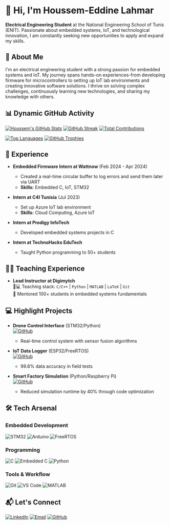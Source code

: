 # 👋 Hi, I'm Houssem-Eddine Lahmar

**Electrical Engineering Student** at the National Engineering School of Tunis (ENIT). Passionate about embedded systems, IoT, and technological innovation, I am constantly seeking new opportunities to apply and expand my skills.

## 🚀 About Me

I'm an electrical engineering student with a strong passion for embedded systems and IoT. My journey spans hands-on experiences-from developing firmware for microcontrollers to setting up IoT lab environments and creating innovative software solutions. I thrive on solving complex challenges, continuously learning new technologies, and sharing my knowledge with others.

## 📊 Dynamic GitHub Activity

[![Houssem's GitHub Stats](https://github-readme-stats.vercel.app/api?username=HoussemLahmar&show_icons=true&theme=radical&include_all_commits=true)](https://github.com/HoussemLahmar)
[![GitHub Streak](https://github-readme-streak-stats.herokuapp.com/?user=HoussemLahmar&theme=radical&include_all_commits=true)](https://github.com/HoussemLahmar)
[![Total Contributions](https://badges.pufler.dev/contributions/all/HoussemLahmar?style=for-the-badge&color=47A141&labelColor=000000)](https://github.com/HoussemLahmar)

[![Top Languages](https://github-readme-stats.vercel.app/api/top-langs/?username=HoussemLahmar&theme=radical&layout=compact)](https://github.com/HoussemLahmar)
[![GitHub Trophies](https://github-profile-trophy.vercel.app/?username=HoussemLahmar&theme=radical)](https://github.com/ryo-ma/github-profile-trophy)

## 💼 Experience

- **Embedded Firmware Intern at Wattnow** (Feb 2024 - Apr 2024)  
  - Created a real-time circular buffer to log errors and send them later via UART  
  - **Skills:** Embedded C, IoT, STM32

- **Intern at C4I Tunisia** (Jul 2023)  
  - Set up Azure IoT lab environment  
  - **Skills:** Cloud Computing, Azure IoT

- **Intern at Prodigy InfoTech**  
  - Developed embedded systems projects in C

- **Intern at TechnoHacks EduTech**  
  - Taught Python programming to 50+ students

## 🧑🏫 Teaching Experience

- **Lead Instructor at Digimytch**  
  👨💻 Teaching stack: `C/C++` | `Python` | `MATLAB` | `LaTeX` | `Git`  
  🚀 Mentored 100+ students in embedded systems fundamentals

## 💻 Highlight Projects

- **Drone Control Interface** (STM32/Python)  
  [![GitHub](https://img.shields.io/badge/View_Code-100000?style=flat&logo=github&logoColor=white)](https://github.com/HoussemLahmar/STM32_data_logger)
  - Real-time control system with sensor fusion algorithms

- **IoT Data Logger** (ESP32/FreeRTOS)  
  [![GitHub](https://img.shields.io/badge/View_Demo-FF6F00?style=flat&logo=espressif&logoColor=white)](https://github.com/HoussemLahmar)
  - 99.8% data accuracy in field tests

- **Smart Factory Simulation** (Python/Raspberry Pi)  
  [![GitHub](https://img.shields.io/badge/PDF_Report-FF0000?style=flat&logo=adobeacrobatreader&logoColor=white)](https://github.com/HoussemLahmar)
  - Reduced simulation runtime by 40% through code optimization

## 🛠 Tech Arsenal

### Embedded Development
![STM32](https://img.shields.io/badge/STM32-03234B?style=for-the-badge&logo=stmicroelectronics&logoColor=white)
![Arduino](https://img.shields.io/badge/Arduino-00979D?style=for-the-badge&logo=arduino&logoColor=white)
![FreeRTOS](https://img.shields.io/badge/FreeRTOS-FF3333?style=for-the-badge&logo=freertos&logoColor=white)

### Programming
![C](https://img.shields.io/badge/C-00599C?style=for-the-badge&logo=c&logoColor=white)
![Embedded C](https://img.shields.io/badge/Embedded_C-A8B9CC?style=for-the-badge&logo=embeddedc&logoColor=black)
![Python](https://img.shields.io/badge/Python-3776AB?style=for-the-badge&logo=python&logoColor=white)

### Tools & Workflow
![Git](https://img.shields.io/badge/Git-F05032?style=for-the-badge&logo=git&logoColor=white)
![VS Code](https://img.shields.io/badge/VS_Code-007ACC?style=for-the-badge&logo=visual-studio-code&logoColor=white)
![MATLAB](https://img.shields.io/badge/MATLAB-0076A8?style=for-the-badge&logo=mathworks&logoColor=white)

## 📬 Let's Connect

[![LinkedIn](https://img.shields.io/badge/LinkedIn-0A66C2?style=for-the-badge&logo=linkedin&logoColor=white)](https://www.linkedin.com/in/houssem-eddine-lahmer-681864203/)
[![Email](https://img.shields.io/badge/Email-D14836?style=for-the-badge&logo=gmail&logoColor=white)](mailto:Houssemeddine.lahmar@etudiant-enit.utm.tn)
[![GitHub](https://img.shields.io/badge/Portfolio-181717?style=for-the-badge&logo=github&logoColor=white)](https://github.com/HoussemLahmar)
